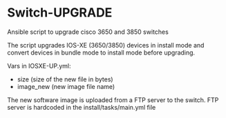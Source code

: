 # Switch-UPGRADE
Ansible script to upgrade cisco 3650 and 3850 switches

The script upgrades IOS-XE (3650/3850) devices in install mode and convert devices in bundle mode to install mode before upgrading.

Vars in IOSXE-UP.yml:
  - size (size of the new file in bytes)
  - image_new (new image file name)

The new software image is uploaded from a FTP server to the switch. FTP server is hardcoded in the install/tasks/main.yml file
